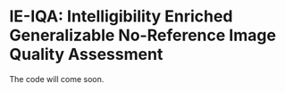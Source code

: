 # IE-IQA: Intelligibility Enriched Generalizable No-Reference Image Quality Assessment
The code will come soon.
